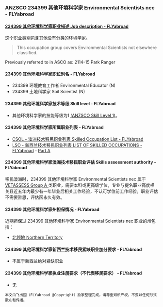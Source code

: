 ### ANZSCO 234399 其他环境科学家 Environmental Scientists nec - FLYabroad ###

####  [234399 其他环境科学家职业描述 Job description - FLYabroad](http://www.flyabroadvisa.com/anzsco/2343.html#234399)

这个职业类别包含其他没有分类的环境学家。 

> This occupation group covers Environmental Scientists not elsewhere classified.

Previously referred to in ASCO as:
2114-15 Park Ranger

#### 234399 其他环境科学家职位别名 - FLYabroad
 
- 234399 环境教育工作者 Environmental Educator (N)
- 234399 土地科学家 Soil Scientist (N)

#### 234399 其他环境科学家技术等级 Skill level - FLYabroad

- 其他环境科学家的技能等级为1 [(ANZSCO Skill Level 1)](http://www.flyabroadvisa.com/anzsco/)。

#### 234399 其他环境科学家所属职业列表 - FLYabroad

- [CSOL - 澳洲技术移民职业列表 Skilled Occupation List - FLYabroad](http://www.flyabroadvisa.com/sol/)
- [LSO - 新西兰技术移民职业列表 LIST OF SKILLED OCCUPATIONS - FLYabroad](http://nz.flyabroadvisa.com/lso/) - [Part A](parta)

#### 234399 其他环境科学家澳洲技术移民职业评估 Skills assessment authority - FLYabroad

移民澳洲时，234399 其他环境科学家 Environmental Scientists nec 属于 [VETASSESS Group A ](http://www.flyabroadvisa.com/ass/vetassess.html)类职业，需要本科或更高级学位，专业与提名职业高度相关且近五年内最少有一年毕业后相关工作经验，不认可学位前工作经验。职业评估不需要雅思，评估函永久有效。

#### 234399 其他环境科学家州担保情况 - FLYabroad

近期担保过 234399 其他环境科学家 Environmental Scientists nec 职业的州包括：

- [北领地 Northern Territory](http://www.flyabroadvisa.com/zdb/nt.html)

#### 234399 其他环境科学家新西兰技术移民紧缺职业加分要求 - FLYabroad

- 不属于新西兰绝对紧缺职业

#### 234399 其他环境科学家执业注册要求（不代表移民要求） - FLYabroad

- 无

`本文由飞出国（FLYabroad @Copyright）独家整理完成，请尊重知识产权，不要以任何形式散布和传播。`